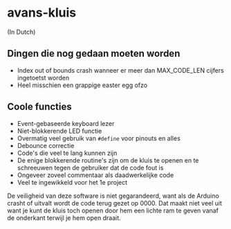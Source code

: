 # avans-kluis

(In Dutch)

## Dingen die nog gedaan moeten worden

- Index out of bounds crash wanneer er meer dan MAX_CODE_LEN cijfers ingetoetst worden
- Heel misschien een grappige easter egg ofzo

## Coole functies

- Event-gebaseerde keyboard lezer
- Niet-blokkerende LED functie
- Overmatig veel gebruik van `#define` voor pinouts en alles
- Debounce correctie
- Code's die veel te lang kunnen zijn
- De enige blokkerende routine's zijn om de kluis te openen en te schreeuwen
	tegen de gebruiker dat de code fout is
- Ongeveer zoveel commentaar als daadwerkelijke code
- Veel te ingewikkeld voor het 1e project

De veiligheid van deze software is niet gegarandeerd, want als de Arduino
crasht of uitvalt wordt de code terug gezet op 0000. Dat maakt niet veel uit
want je kunt de kluis toch openen door hem een lichte ram te geven vanaf de
onderkant terwijl je hem open draait.
